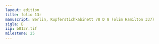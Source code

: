 ```yaml
---
layout: edition
title: folio 13r
manuscript: Berlin, Kupferstichkabinett 78 D 8 (olim Hamilton 337)
sigla: B
iip: b013r.tif
milestone: 25
---
```



